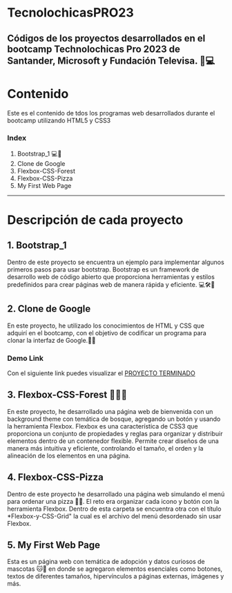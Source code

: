 # TecnolochicasPRO23
## Códigos de los proyectos desarrollados en el bootcamp Technolochicas Pro 2023 de Santander, Microsoft y Fundación Televisa. 🎀💻 


# Contenido

Este es el contenido de tdos los programas web desarrollados durante el bootcamp utilizando HTML5 y CSS3

### Index

1. Bootstrap_1 💻📲
2. Clone de Google
3. Flexbox-CSS-Forest
4. Flexbox-CSS-Pizza
5. My First Web Page

****
# Descripción de cada proyecto

## 1. Bootstrap_1

Dentro de este proyecto se encuentra un ejemplo para implementar algunos primeros pasos para usar bootstrap. Bootstrap es un framework de desarrollo web de código abierto que proporciona herramientas y estilos predefinidos para crear páginas web de manera rápida y eficiente. 💻🛠📄

## 2. Clone de Google
En este proyecto, he utilizado los conocimientos de HTML y CSS que adquirí en el bootcamp, con el objetivo de codificar un programa para clonar la interfaz de Google.📧🌐

### Demo Link
Con el siguiente link puedes visualizar el [PROYECTO TERMINADO]([https://weverse.io/bts/feed](https://tubular-pixie-5ac5b6.netlify.app/))

## 3. Flexbox-CSS-Forest 🌲👋🏼

En este proyecto, he desarrollado una página web de bienvenida con un background theme con temática de bosque, agregando un botón y usando la herramienta Flexbox. Flexbox es una característica de CSS3 que proporciona un conjunto de propiedades y reglas para organizar y distribuir elementos dentro de un contenedor flexible. Permite crear diseños de una manera más intuitiva y eficiente, controlando el tamaño, el orden y la alineación de los elementos en una página. 

## 4. Flexbox-CSS-Pizza

Dentro de este proyecto he desarrollado una página web simulando el menú para ordenar una pizza 🍕🌐. El reto era organizar cada icono y botón con la herramienta Flexbox. Dentro de esta carpeta se encuentra otra con el título *Flexbox-y-CSS-Grid" la cual es el archivo del menú desordenado sin usar Flexbox. 
 

## 5. My First Web Page 

Esta es un página web con temática de adopción y datos curiosos de mascotas 🐱🐶 en donde se agregaron elementos esenciales como botones, textos de diferentes tamaños, hipervínculos a páginas externas, imágenes y más. 






